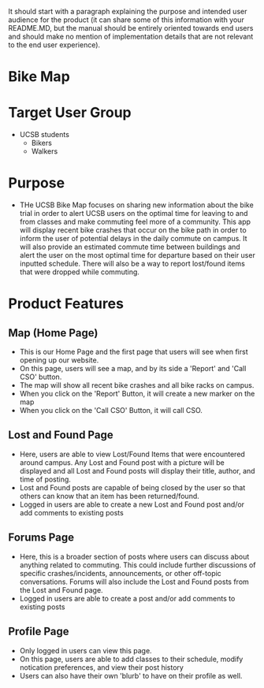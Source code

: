 It should start with a paragraph explaining the purpose and intended user audience for the product (it can share some of this information with your README.MD, but the manual should be entirely oriented towards end users and should make no mention of implementation details that are not relevant to the end user experience).

# Bike Map

# Target User Group
* UCSB students
  - Bikers
  - Walkers

# Purpose
* THe UCSB Bike Map focuses on sharing new information about the bike trial in order to alert UCSB users on the optimal time for leaving to and from classes and make commuting feel more of a community. This app will display recent bike crashes that occur on the bike path in order to inform the user of potential delays in the daily commute on campus. It will also provide an estimated commute time between buildings and alert the user on the most optimal time for departure based on their user inputted schedule. There will also be a way to report lost/found items that were dropped while commuting.

# Product Features

## Map (Home Page)
* This is our Home Page and the first page that users will see when first opening up our website.
* On this page, users will see a map, and by its side a 'Report' and 'Call CSO' button.
* The map will show all recent bike crashes and all bike racks on campus.
* When you click on the 'Report' Button, it will create a new marker on the map
* When you click on the 'Call CSO' Button, it will call CSO.

## Lost and Found Page
* Here, users are able to view Lost/Found Items that were encountered around campus. Any Lost and Found post with a picture will be displayed and all Lost and Found posts will display their title, author, and time of posting.
* Lost and Found posts are capable of being closed by the user so that others can know that an item has been returned/found.
* Logged in users are able to create a new Lost and Found post and/or add comments to existing posts

## Forums Page
* Here, this is a broader section of posts where users can discuss about anything related to commuting. This could include further discussions of specific crashes/incidents, announcements, or other off-topic conversations. Forums will also include the Lost and Found posts from the Lost and Found page.
* Logged in users are able to create a post and/or add comments to existing posts

## Profile Page
* Only logged in users can view this page.
* On this page, users are able to add classes to their schedule, modify notication preferences, and view their post history
* Users can also have their own 'blurb' to have on their profile as well.


